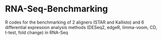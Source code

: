 # RNA-Seq-Benchmarking
R codes for the benchmarking of 2 aligners (STAR and Kallisto) and 6 differential expression analysis methods (DESeq2, edgeR, limma-voom, CD, t-test, fold change) in RNA-Seq
